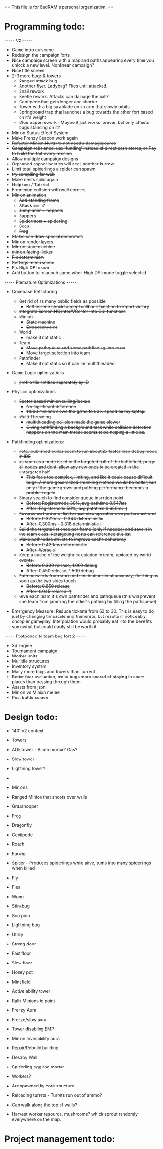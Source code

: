  == This file is for BadRAM's personal organization. ==

Programming todo:
=================

----- V2 -----

- Game intro cutscene
- Redesign the campaign forts
- Nice campaign screen with a map and paths appearing every time you unlock a new level. Nonlinear campaign?
- Nice title screen
- 2-3 more bugs & towers
  - Ranged attack bug
  - Another flyer. Ladybug? Flies until attacked.
  - Snail rework
  - Beetle rework. Attacks can damage the ball?
  - Centipede that gets longer and shorter
  - Tower with a big sawblade on an arm that slowly orbits
  - Springboard trap that launches a bug towards the other fort based on it's weight
  - Glue paper rework - Maybe it just works forever, but only affects bugs standing on it?
- Minion Status Effect System
- Make Frenzy Beacon work again
- ~~Refactor Minion.Hurt() to not need a damagesource~~
- ~~Campaign rebalance, use 'funding' instead of direct cash stores, or Pay to build the fort every mission~~
- ~~Allow multiple campaign designs~~
- Orphaned sapper beetles will seek another burrow
- Limit total spiderlings a spider can spawn
- ~~try compiling for web~~
- Make nests solid again
- Help text / Tutorial
- ~~Fix minion collision with wall corners~~
- ~~Minion animation~~
  - ~~Add standing frame~~
  - Attack anim?
  - ~~Jump anim + hoppers~~
  - ~~Sappers~~
  - ~~Spidermom + spiderling~~
  - ~~Bees~~
  - ~~Frog~~
- ~~States can draw special decorators~~
- ~~Minion render layers~~
- ~~Minion state machine~~
- ~~minion facing flicker~~
- ~~Fix determinism~~
- ~~Settings menu scene~~
- Fix High DPI mode
- Add button to relaunch game when High DPI mode toggle selected


----- Premature Optimizations -----

- Codebase Refactoring
  - Get rid of as many public fields as possible
    - ~~Battlescene should accept callback function to report victory~~
  - ~~Integrate Screen.HCenter/VCenter into GUI functions~~
  - Minion
    - ~~State machine~~
    - ~~Extract physics~~
  - World
    - make it not static
  - Team
    - ~~Move pathqueue and some pathfinding into team~~
    - Move target selection into team
  - Pathfinder
    - Make it not static so it can be multithreaded

- Game Logic optimizations
  - ~~profile tile entities separately by ID~~

- Physics optimizations
  - ~~Sector based minion culling/lookup~~
    - ~~No significant difference~~
    - ~~11000 minions slows the game to 50% speed on my laptop.~~
  - ~~Multi Threading~~
    - ~~multithreading collision made the game slower~~
    - ~~Giving pathfinding a background task while collision detection happens on the main thread seems to be helping a little bit.~~

- Pathfinding optimizations:
  - ~~note: published builds seem to run about 2x faster than debug mode in IDE~~
  - ~~as soon as a node is set in the targeted half of the battlefield, purge all nodes and dont' allow any new ones to be created in the untargeted half~~
    - ~~This feels too complex, limiting, and like it could cause difficult bugs. A more generalized chunking method would be better, but only if the game grows and pathing performance becomes a problem again~~
  - ~~Binary search to find consider queue insertion point~~
    - ~~Before: Registernode 30%, avg pathtime 0.547ms~~
    - ~~After:  Registernode 50%, avg pathtime 0.650ms :(~~
  - ~~Reverse sort order of list to maximize operations on performant end~~
    - ~~Before: 0.322ms - 0.344 deterministic~~
    - ~~After: 0.300ms - 0.318 deterministic :)~~
  - ~~Build the targets list once per frame (only if needed) and save it in the team class. Retargeting nests can reference this list~~
  - ~~Make pathnodes structs to improve cache coherency~~
    - ~~Before: 0.420ms deterministic~~
    - ~~After: Worse :(~~
  - ~~Keep a cache of the weight calculation in team, updated by world events.~~
    - ~~Before: 0.300 release, 1.000 debug~~
    - ~~After:  0.450 release, 1.500 debug~~
  - ~~Path outwards from start and destination simultaneously, finishing as soon as the two sides touch~~
    - ~~Before: 0.850 release~~
    - ~~After:  0.045 release :')~~
  - Give each team it's own pathfinder and pathqueue (this will prevent one team from jamming the other's pathing by filling the pathqueue)

- Emergency Measure: Reduce tickrate from 60 to 30. This is easy to do just by changing timescale and framerate, but results in noticeably choppier gameplay. Interpolation would probably eat into the benefits somewhat but could easily still be worth it.


----- Postponed to team bug fort 2 -----

- 3d engine
- Tournament campaign
- Worker units
- Multitile structures
- Inventory system
- Many more bugs and towers than current
- Better fear evaluation, make bugs more scared of staying in scary places than passing through them.
- Assets from json
- Minion vs Minion melee
- Post battle screen


Design todo:
============
- 1401 v2 content
 - Towers
  - AOE tower - Bomb mortar? Gas?
  - Slow tower - 
  - Lightning tower?
  - 
 - Minions
  - Ranged Minion that shoots over walls
  - Grasshopper
  - Frog
  - Dragonfly
  - Centipede
  - Roach
  - Earwig
  - Spider - Produces spiderlings while alive, turns into many spiderlings when killed
  - Fly
  - Flea
  - Worm
  - Stinkbug
  - Scorpion
  - Lightning bug
 - Utility
  - Strong door
  - Fast floor
  - Slow floor
  - Honey pot
  - Minefield
 - Active ability tower
  - Rally Minions to point
  - Frenzy Aura
  - Freeze/slow aura
  - Tower disabling EMP
  - Minion Invincibility aura
  - Repair/Rebuild building
  - Destroy Wall 
  - Spiderling egg sac mortar

- Workers?
 - Are spawned by core structure
 - Reloading turrets - Turrets run out of ammo?
 - Can walk along the top of walls?
 - Harvest worker resource, mushrooms? which sprout randomly everywhere on the map.


Project management todo:
========================


